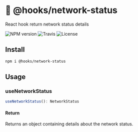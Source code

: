 # 🎒 @hooks/network-status

React hook return network status details

![NPM version](https://img.shields.io/npm/v/@hooks/network-status?style=flat-square)
![Travis](https://img.shields.io/travis/com/simmo/hooks?style=flat-square)
![License](https://img.shields.io/npm/l/@hooks/network-status?style=flat-square)

## Install

```bash
npm i @hooks/network-status
```

## Usage

### useNetworkStatus

```ts
useNetworkStatus(): NetworkStatus
```

#### Return

Returns an object containing details about the network status.
